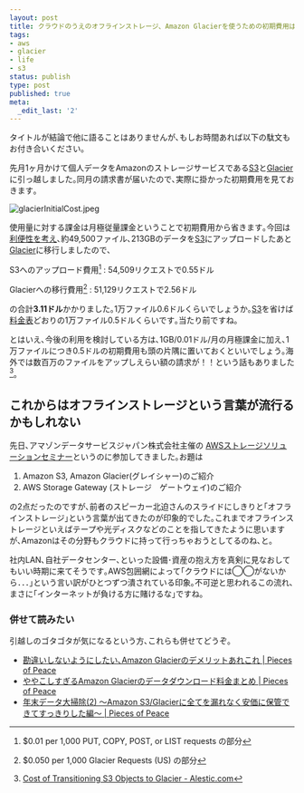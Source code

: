 ```yaml
---
layout: post
title: クラウドのうえのオフラインストレージ、Amazon Glacierを使うための初期費用は【1万ファイルにつき0.5ドル】くらい
tags:
- aws
- glacier
- life
- s3
status: publish
type: post
published: true
meta:
  _edit_last: '2'
---
```

タイトルが結論で他に語ることはありませんが､もしお時間あれば以下の駄文もお付き合いください｡

先月1ヶ月かけて個人データをAmazonのストレージサービスである[S3][01]と[Glacier][02]に引っ越しました｡同月の請求書が届いたので､実際に掛かった初期費用を見ておきます｡

![glacierInitialCost.jpeg](http://lh3.ggpht.com/-kMII4KOcZAs/UPY5KpxmL5I/AAAAAAAAAew/j_-q40NnQUA/s512/glacierInitialCost.jpeg)

使用量に対する課金は月極従量課金ということで初期費用から省きます｡今回は[利便性を考え][03]､約49,500ファイル､213GBのデータを[S3][01]にアップロードしたあと[Glacier][02]に移行しましたので､

S3へのアップロード費用[^01]
: 54,509リクエストで0.55ドル

Glacierへの移行費用[^02]
: 51,129リクエストで2.56ドル

の合計**3.11ドル**かかりました｡1万ファイル0.6ドルくらいでしょうか｡[S3][01]を省けば[料金表](http://aws.amazon.com/jp/s3/pricing/)どおりの1万ファイル0.5ドルくらいです｡当たり前ですね｡

とはいえ､今後の利用を検討している方は､1GB/0.01ドル/月の月極課金に加え､1万ファイルにつき0.5ドルの初期費用も頭の片隅に置いておくといいでしょう｡海外では数百万のファイルをアップしえらい額の請求が！！という話もありました[^03]｡

## これからはオフラインストレージという言葉が流行るかもしれない

先日､アマゾンデータサービスジャパン株式会社主催の [AWSストレージソリューションセミナー](http://kokucheese.com/event/index/65943/)というのに参加してきました｡お題は

1. Amazon S3, Amazon Glacier(グレイシャー)のご紹介
1. AWS Storage Gateway (ストレージ　ゲートウェイ)のご紹介

の2点だったのですが､前者のスピーカー北迫さんのスライドにしきりと｢オフラインストレージ｣という言葉が出てきたのが印象的でした｡これまでオフラインストレージといえばテープや光ディスクなどのことを指してきたように思いますが､Amazonはその分野もクラウドに持って行っちゃおうとしてるのね､と｡

社内LAN､自社データセンター､といった設備･資産の抱え方を真剣に見なおしてもいい時期に来てそうです｡AWS包囲網によって｢クラウドには◯◯がないから．．．｣という言い訳がひとつずつ潰されている印象｡不可逆と思われるこの流れ､まさに｢インターネットが負ける方に賭けるな｣ですね｡

### 併せて読みたい

引越しのゴタゴタが気になるという方､これらも併せてどうぞ｡

- [勘違いしないようにしたい､Amazon Glacierのデメリットあれこれ | Pieces of Peace](http://blog.harupong.com/2012/12/be_careful_with_amazon_glacier/)
- [ややこしすぎるAmazon Glacierのデータダウンロード料金まとめ | Pieces of Peace](http://blog.harupong.com/2012/12/too_complicated_glacier_pricing_model/)
- [年末データ大掃除(2) ～Amazon S3/Glacierに全てを漏れなく安価に保管できてすっきりした編～ | Pieces of Peace][03]

[01]:http://aws.amazon.com/jp/s3/
[02]:http://aws.amazon.com/jp/glacier/
[03]:http://blog.harupong.com/2012/12/year_end_cleanup_of_my_data_part2/

[^01]:$0.01 per 1,000 PUT, COPY, POST, or LIST requests の部分

[^02]:$0.050 per 1,000 Glacier Requests (US) の部分

[^03]:[Cost of Transitioning S3 Objects to Glacier - Alestic.com](http://alestic.com/2012/12/s3-glacier-costs)
